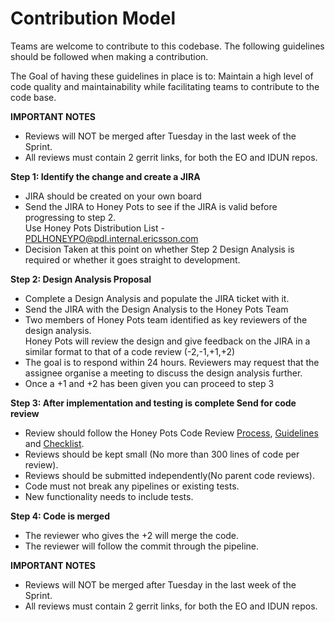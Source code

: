 Contribution Model
=============================

Teams are welcome to contribute to this codebase.
The following guidelines should be followed when making a contribution.

The Goal of having these guidelines in place is to: Maintain a high
level of code quality and maintainability while facilitating teams to
contribute to the code base.

**IMPORTANT NOTES**

-   Reviews will NOT be merged after Tuesday in the last week of the Sprint.
-   All reviews must contain 2 gerrit links, for both the EO and IDUN repos.

**Step 1: Identify the change and create a JIRA**

-   JIRA should be created on your own board
-   Send the JIRA to Honey Pots to see if the JIRA is valid before
    progressing to step 2.\
    Use Honey Pots Distribution List - PDLHONEYPO@pdl.internal.ericsson.com
-   Decision Taken at this point on whether Step 2 Design Analysis is required or whether it goes straight to development.

**Step 2: Design Analysis Proposal**

-   Complete a Design Analysis and populate the JIRA ticket with it.
-   Send the JIRA with the Design Analysis to the Honey Pots Team
-   Two members of Honey Pots team identified as key reviewers of
    the design analysis.\
    Honey Pots will review the design and give feedback on the JIRA in a
    similar format to that of a code review (-2,-1,+1,+2)
-   The goal is to respond within 24 hours. Reviewers may request that
    the assignee organise a meeting to discuss the design analysis
    further.
-   Once a +1 and +2 has been given you can proceed to step 3

**Step 3: After implementation and testing is complete Send for code review**

-   Review should follow the Honey Pots Code Review [Process](https://confluence-oss.seli.wh.rnd.internal.ericsson.com/display/ESO/HP+Code+Review),
[Guidelines](https://confluence-oss.seli.wh.rnd.internal.ericsson.com/display/ESO/HP+Code+Review+Guidelines)
and [Checklist](https://confluence-oss.seli.wh.rnd.internal.ericsson.com/display/ESO/HP+Code+Review+Checklist).
-   Reviews should be kept small (No more than 300 lines of code per
    review).
-   Reviews should be submitted independently(No parent code reviews).
-   Code must not break any pipelines or existing tests.
-   New functionality needs to include tests.

**Step 4: Code is merged**

-   The reviewer who gives the +2 will merge the code.
-   The reviewer will follow the commit through the pipeline.

**IMPORTANT NOTES**

-   Reviews will NOT be merged after Tuesday in the last week of the Sprint.
-   All reviews must contain 2 gerrit links, for both the EO and IDUN repos.
